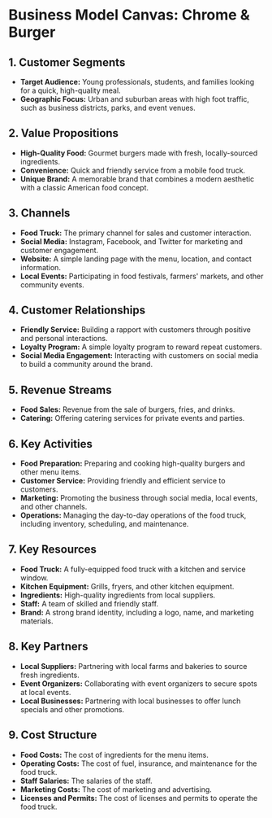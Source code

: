 # Business Model Canvas: Chrome & Burger

## 1. Customer Segments

*   **Target Audience:** Young professionals, students, and families looking for a quick, high-quality meal.
*   **Geographic Focus:** Urban and suburban areas with high foot traffic, such as business districts, parks, and event venues.

## 2. Value Propositions

*   **High-Quality Food:** Gourmet burgers made with fresh, locally-sourced ingredients.
*   **Convenience:** Quick and friendly service from a mobile food truck.
*   **Unique Brand:** A memorable brand that combines a modern aesthetic with a classic American food concept.

## 3. Channels

*   **Food Truck:** The primary channel for sales and customer interaction.
*   **Social Media:** Instagram, Facebook, and Twitter for marketing and customer engagement.
*   **Website:** A simple landing page with the menu, location, and contact information.
*   **Local Events:** Participating in food festivals, farmers' markets, and other community events.

## 4. Customer Relationships

*   **Friendly Service:** Building a rapport with customers through positive and personal interactions.
*   **Loyalty Program:** A simple loyalty program to reward repeat customers.
*   **Social Media Engagement:** Interacting with customers on social media to build a community around the brand.

## 5. Revenue Streams

*   **Food Sales:** Revenue from the sale of burgers, fries, and drinks.
*   **Catering:** Offering catering services for private events and parties.

## 6. Key Activities

*   **Food Preparation:** Preparing and cooking high-quality burgers and other menu items.
*   **Customer Service:** Providing friendly and efficient service to customers.
*   **Marketing:** Promoting the business through social media, local events, and other channels.
*   **Operations:** Managing the day-to-day operations of the food truck, including inventory, scheduling, and maintenance.

## 7. Key Resources

*   **Food Truck:** A fully-equipped food truck with a kitchen and service window.
*   **Kitchen Equipment:** Grills, fryers, and other kitchen equipment.
*   **Ingredients:** High-quality ingredients from local suppliers.
*   **Staff:** A team of skilled and friendly staff.
*   **Brand:** A strong brand identity, including a logo, name, and marketing materials.

## 8. Key Partners

*   **Local Suppliers:** Partnering with local farms and bakeries to source fresh ingredients.
*   **Event Organizers:** Collaborating with event organizers to secure spots at local events.
*   **Local Businesses:** Partnering with local businesses to offer lunch specials and other promotions.

## 9. Cost Structure

*   **Food Costs:** The cost of ingredients for the menu items.
*   **Operating Costs:** The cost of fuel, insurance, and maintenance for the food truck.
*   **Staff Salaries:** The salaries of the staff.
*   **Marketing Costs:** The cost of marketing and advertising.
*   **Licenses and Permits:** The cost of licenses and permits to operate the food truck.